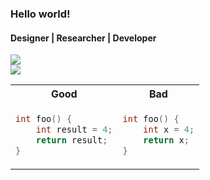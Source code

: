 ### Hello world!
#### Designer | Researcher | Developer

<div class="row">
  <div class="column">
    <a href="https://github.com/ozanyetkin/convoychat">
      <img align="center" src="https://github-readme-stats.vercel.app/api?username=ozanyetkin&hide=issues,contribs" />
    </a>
  </div>
  <div class="column">
    <a href="https://github.com/ozanyetkin/github-readme-stats">
      <img align="center" src="https://github-readme-stats.vercel.app/api/top-langs/?username=ozanyetkin&hide=dart&langs_count=6&layout=compact" />
    </a>
  </div>
</div>


<table>
<tr>
<th> Good </th>
<th> Bad </th>
</tr>
<tr>
<td>

```c++
int foo() {
    int result = 4;
    return result;
}
```

</td>
<td>

```c++
int foo() { 
    int x = 4;
    return x;
}
```

</td>
</tr>
</table>

<!--
**ozanyetkin/ozanyetkin** is a ✨ _special_ ✨ repository because its `README.md` (this file) appears on your GitHub profile.

Here are some ideas to get you started:

- 🔭 I’m currently working on ...
- 🌱 I’m currently learning ...
- 👯 I’m looking to collaborate on ...
- 🤔 I’m looking for help with ...
- 💬 Ask me about ...
- 📫 How to reach me: ...
- 😄 Pronouns: ...
- ⚡ Fun fact: ...
-->
